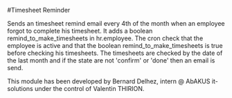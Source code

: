#Timesheet Reminder

Sends an timesheet remind email every 4th of the month when an employee forgot to complete his timesheet.
It adds a boolean remind_to_make_timesheets in hr.employee. The cron check that the employee is active and that the boolean remind_to_make_timesheets is true before checking his timesheets.
The timesheets are checked by the date of the last month and if the state are not 'confirm' or 'done' then an email is send.
    
This module has been developed by Bernard Delhez, intern @ AbAKUS it-solutions under the control of Valentin THIRION.
